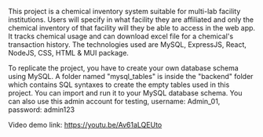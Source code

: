 This project is a chemical inventory system suitable for multi-lab facility institutions. Users will specify in what facility they are affiliated and only the chemical inventory of that facility will they be able to access in the web app. It tracks chemical usage and can download excel file for a chemical's transaction history. The technologies used are MySQL, ExpressJS, React, NodeJS, CSS, HTML & MUI package.

To replicate the project, you have to create your own database schema using MySQL. A folder named "mysql_tables" is inside the "backend" folder which contains SQL syntaxes to create the empty tables used in this project. You can import and run it to your MySQL database schema. You can also use this admin account for testing, username: Admin_01, password: admin123

Video demo link: https://youtu.be/Av61aLQEUto
